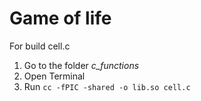 # Game of life

For build cell.c 
1. Go to the folder _c_functions_
2. Open Terminal
3. Run `cc -fPIC -shared -o lib.so cell.c`
